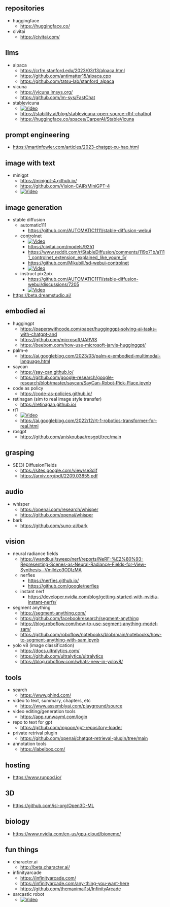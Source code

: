 ## repositories
- huggingface
  - https://huggingface.co/
- civitai
  - https://civitai.com/

## llms
- alpaca
  - https://crfm.stanford.edu/2023/03/13/alpaca.html
  - https://github.com/antimatter15/alpaca.cpp
  - https://github.com/tatsu-lab/stanford_alpaca
- vicuna
  - https://vicuna.lmsys.org/
  - https://github.com/lm-sys/FastChat
- stablevicuna
  - [![Video](https://img.youtube.com/vi/QeBmeHg8s5Y/maxresdefault.jpg)](https://www.youtube.com/watch?v=QeBmeHg8s5Y)
  - https://stability.ai/blog/stablevicuna-open-source-rlhf-chatbot
  - https://huggingface.co/spaces/CarperAI/StableVicuna

## prompt engineering
- https://martinfowler.com/articles/2023-chatgpt-xu-hao.html

## image with text
- minigpt
  - https://minigpt-4.github.io/
  - https://github.com/Vision-CAIR/MiniGPT-4
  - [![Video](https://img.youtube.com/vi/hNAFuuXYL58/maxresdefault.jpg)](https://www.youtube.com/watch?v=hNAFuuXYL58)

## image generation
- stable diffusion
  - automatic111
    - https://github.com/AUTOMATIC1111/stable-diffusion-webui
  - controlnet
    - [![Video](https://img.youtube.com/vi/OxFcIv8Gq8o/maxresdefault.jpg)](https://youtu.be/OxFcIv8Gq8o)
    - https://civitai.com/models/9251
    - https://www.reddit.com/r/StableDiffusion/comments/119o71b/a1111_controlnet_extension_explained_like_youre_5/
    - https://github.com/Mikubill/sd-webui-controlnet
    - [![Video](https://img.youtube.com/vi/9v4lBexN_Mg/maxresdefault.jpg)](https://youtu.be/9v4lBexN_Mg)
  - instruct pix2pix
    - https://github.com/AUTOMATIC1111/stable-diffusion-webui/discussions/7205
    - [![Video](https://img.youtube.com/vi/ln1RMEPKx3Q/maxresdefault.jpg)](https://youtu.be/ln1RMEPKx3Q)
- https://beta.dreamstudio.ai/

## embodied ai
- huggingpt
  - https://paperswithcode.com/paper/hugginggpt-solving-ai-tasks-with-chatgpt-and
  - https://github.com/microsoft/JARVIS
  - https://beebom.com/how-use-microsoft-jarvis-hugginggpt/
- palm-e
  - https://ai.googleblog.com/2023/03/palm-e-embodied-multimodal-language.html
- saycan
  - https://say-can.github.io/
  - https://github.com/google-research/google-research/blob/master/saycan/SayCan-Robot-Pick-Place.ipynb
- code as policy
  - https://code-as-policies.github.io/
- retinagan (sim to real image style transfer)
  - https://retinagan.github.io/
- rt1
  - [![Video](https://img.youtube.com/vi/UuKAp9a6wMs/maxresdefault.jpg)](https://youtu.be/UuKAp9a6wMs)
  - https://ai.googleblog.com/2022/12/rt-1-robotics-transformer-for-real.html
- rosgpt
  - https://github.com/aniskoubaa/rosgpt/tree/main

## grasping
- SE(3) DiffusionFields
  - https://sites.google.com/view/se3dif
  - https://arxiv.org/pdf/2209.03855.pdf
	
## audio
- whisper
  - https://openai.com/research/whisper
  - https://github.com/openai/whisper
- bark
  - https://github.com/suno-ai/bark

## vision
- neural radiance fields
  - https://wandb.ai/sweep/nerf/reports/NeRF-%E2%80%93-Representing-Scenes-as-Neural-Radiance-Fields-for-View-Synthesis--Vmlldzo3ODIzMA
  - nerfies
    - https://nerfies.github.io/
    - https://github.com/google/nerfies
  - instant nerf
    - https://developer.nvidia.com/blog/getting-started-with-nvidia-instant-nerfs/
- segment anything
  - https://segment-anything.com/
  - https://github.com/facebookresearch/segment-anything
  - https://blog.roboflow.com/how-to-use-segment-anything-model-sam/
  - https://github.com/roboflow/notebooks/blob/main/notebooks/how-to-segment-anything-with-sam.ipynb
- yolo v8 (image classification)
  - https://docs.ultralytics.com/
  - https://github.com/ultralytics/ultralytics
  - https://blog.roboflow.com/whats-new-in-yolov8/

## tools
- search
  - https://www.phind.com/
- video to text, summary, chapters, etc
  - https://www.assemblyai.com/playground/source
- video editing/generation tools
  - https://app.runwayml.com/login
- repo to text for gpt
  - https://github.com/mpoon/gpt-repository-loader
- private retrival plugin
  - https://github.com/openai/chatgpt-retrieval-plugin/tree/main
- annotation tools
  - https://labelbox.com/
  
## hosting
- https://www.runpod.io/

## 3D
- https://github.com/isl-org/Open3D-ML

## biology
- https://www.nvidia.com/en-us/gpu-cloud/bionemo/

## fun things
- character.ai
  - http://beta.character.ai/
- infinityarcade
  - https://infinityarcade.com/
  - https://infinityarcade.com/any-thing-you-want-here
  - https://github.com/themaximal1st/InfinityArcade
- sarcastic robot
  - [![Video](https://img.youtube.com/vi/PgT8tPChbqc/maxresdefault.jpg)](https://youtu.be/PgT8tPChbqc)
